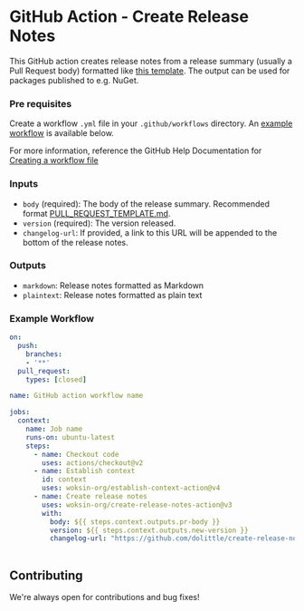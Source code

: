 # GitHub Action - Create Release Notes
This GitHub action creates release notes from a release summary (usually a Pull Request body) formatted
like [this template](.github/PULL_REQUEST_TEMPLATE.md). The output can be used for packages published to
e.g. NuGet.

### Pre requisites
Create a workflow `.yml` file in your `.github/workflows` directory. An [example workflow](#example-workflow) is available below.

For more information, reference the GitHub Help Documentation for [Creating a workflow file](https://help.github.com/en/articles/configuring-a-workflow#creating-a-workflow-file)

### Inputs
- `body` (required): The body of the release summary. Recommended format [PULL_REQUEST_TEMPLATE.md](.github/PULL_REQUEST_TEMPLATE.md).
- `version` (required): The version released.
- `changelog-url`: If provided, a link to this URL will be appended to the bottom of the release notes.

### Outputs
- `markdown`: Release notes formatted as Markdown
- `plaintext`: Release notes formatted as plain text

### Example Workflow
```yaml
on:
  push:
    branches:
    - '**'
  pull_request:
    types: [closed]

name: GitHub action workflow name

jobs:
  context:
    name: Job name
    runs-on: ubuntu-latest
    steps:
      - name: Checkout code
        uses: actions/checkout@v2
      - name: Establish context
        id: context
        uses: woksin-org/establish-context-action@v4
      - name: Create release notes
        uses: woksin-org/create-release-notes-action@v3
        with:
          body: ${{ steps.context.outputs.pr-body }}
          version: ${{ steps.context.outputs.new-version }}
          changelog-url: "https://github.com/dolittle/create-release-notes-action/blob/master/CHANGELOG.md"
        
```
## Contributing
We're always open for contributions and bug fixes!

